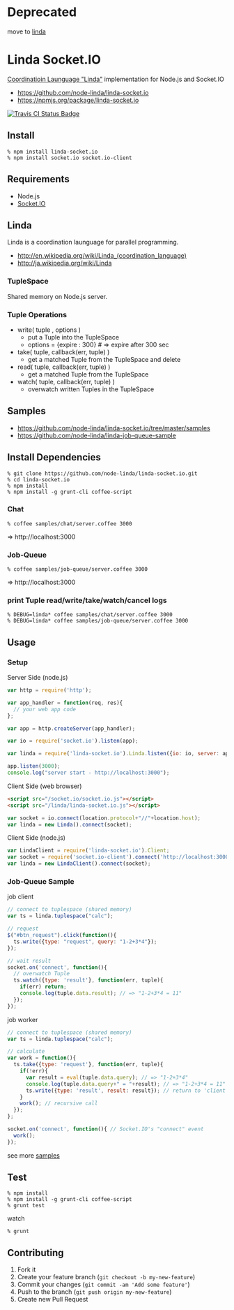 # Deprecated

move to [linda](https://www.npmjs.org/package/linda)


Linda Socket.IO
===============
<a href="http://en.wikipedia.org/wiki/Linda_(coordination_language)">Coordinatioin Launguage "Linda"</a> implementation for Node.js and Socket.IO

- https://github.com/node-linda/linda-socket.io
- https://npmjs.org/package/linda-socket.io

[![Travis CI Status Badge](https://travis-ci.org/node-linda/linda-socket.io.png)](https://travis-ci.org/node-linda/linda-socket.io)


Install
-------

    % npm install linda-socket.io
    % npm install socket.io socket.io-client


Requirements
------------
- Node.js
- [Socket.IO](http://socket.io/)


Linda
-----
Linda is a coordination launguage for parallel programming.

* http://en.wikipedia.org/wiki/Linda_(coordination_language)
* http://ja.wikipedia.org/wiki/Linda


### TupleSpace
Shared memory on Node.js server.


### Tuple Operations
- write( tuple , options )
  - put a Tuple into the TupleSpace
  - options = {expire : 300}  # => expire after 300 sec
- take( tuple, callback(err, tuple) )
  - get a matched Tuple from the TupleSpace and delete
- read( tuple, callback(err, tuple) )
  - get a matched Tuple from the TupleSpace
- watch( tuple, callback(err, tuple) )
  - overwatch written Tuples in the TupleSpace


Samples
-------

- https://github.com/node-linda/linda-socket.io/tree/master/samples
- https://github.com/node-linda/linda-job-queue-sample

## Install Dependencies

    % git clone https://github.com/node-linda/linda-socket.io.git
    % cd linda-socket.io
    % npm install
    % npm install -g grunt-cli coffee-script


### Chat

    % coffee samples/chat/server.coffee 3000

=> http://localhost:3000


### Job-Queue

    % coffee samples/job-queue/server.coffee 3000

=> http://localhost:3000


### print Tuple read/write/take/watch/cancel logs

    % DEBUG=linda* coffee samples/chat/server.coffee 3000
    % DEBUG=linda* coffee samples/job-queue/server.coffee 3000

Usage
-----

### Setup

Server Side (node.js)

```javascript
var http = require('http');

var app_handler = function(req, res){
  // your web app code
};

var app = http.createServer(app_handler);

var io = require('socket.io').listen(app);

var linda = require('linda-socket.io').Linda.listen({io: io, server: app});

app.listen(3000);
console.log("server start - http://localhost:3000");
```


Client Side (web browser)

```html
<script src="/socket.io/socket.io.js"></script>
<script src="/linda/linda-socket.io.js"></script>
```

```javascript
var socket = io.connect(location.protocol+"//"+location.host);
var linda = new Linda().connect(socket);
```

Client Side (node.js)

```javascript
var LindaClient = require('linda-socket.io').Client;
var socket = require('socket.io-client').connect('http://localhost:3000');
var linda = new LindaClient().connect(socket);
```


### Job-Queue Sample

job client

```javascript
// connect to tuplespace (shared memory)
var ts = linda.tuplespace("calc");

// request
$("#btn_request").click(function(){
  ts.write({type: "request", query: "1-2+3*4"});
});

// wait result
socket.on('connect', function(){
  // overwatch Tuple
  ts.watch({type: 'result'}, function(err, tuple){
    if(err) return;
    console.log(tuple.data.result); // => "1-2+3*4 = 11"
  });
});
```


job worker
```javascript
// connect to tuplespace (shared memory)
var ts = linda.tuplespace("calc");

// calculate
var work = function(){
  ts.take({type: 'request'}, function(err, tuple){
    if(!err){
      var result = eval(tuple.data.query); // => "1-2+3*4"
      console.log(tuple.data.query+" = "+result); // => "1-2+3*4 = 11"
      ts.write({type: 'result', result: result}); // return to 'client' side
    }
    work(); // recursive call
  });
};

socket.on('connect', function(){ // Socket.IO's "connect" event
  work();
});
```

see more [samples](https://github.com/node-linda/linda-socket.io/tree/master/samples)


Test
----

    % npm install
    % npm install -g grunt-cli coffee-script
    % grunt test

watch

    % grunt



Contributing
------------
1. Fork it
2. Create your feature branch (`git checkout -b my-new-feature`)
3. Commit your changes (`git commit -am 'Add some feature'`)
4. Push to the branch (`git push origin my-new-feature`)
5. Create new Pull Request
